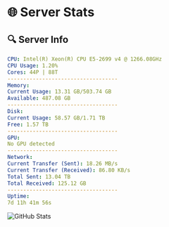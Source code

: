 # 🌐 Server Stats
## 🔍 Server Info
```yaml
CPU: Intel(R) Xeon(R) CPU E5-2699 v4 @ 1266.08GHz
CPU Usage: 1.20%
Cores: 44P | 88T
-----------------------------------
Memory:
Current Usage: 13.31 GB/503.74 GB
Available: 487.08 GB
-----------------------------------
Disk:
Current Usage: 58.57 GB/1.71 TB
Free: 1.57 TB
-----------------------------------
GPU:
No GPU detected
-----------------------------------
Network:
Current Transfer (Sent): 18.26 MB/s
Current Transfer (Received): 86.80 KB/s
Total Sent: 13.04 TB
Total Received: 125.12 GB
-----------------------------------
Uptime:
7d 11h 41m 56s
```
![GitHub Stats](https://img.shields.io/badge/Updated-2025-03-15_09:04:45-blue)